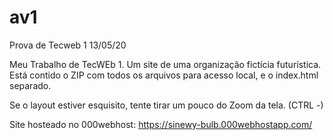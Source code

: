 # av1
Prova de Tecweb 1 13/05/20

Meu Trabalho de TecWEb 1. Um site de uma organização fictícia futurística. Está contido o ZIP com todos os arquivos para acesso local, e o index.html separado.

Se o layout estiver esquisito, tente tirar um pouco do Zoom da tela. (CTRL -)

Site hosteado no 000webhost: https://sinewy-bulb.000webhostapp.com/
